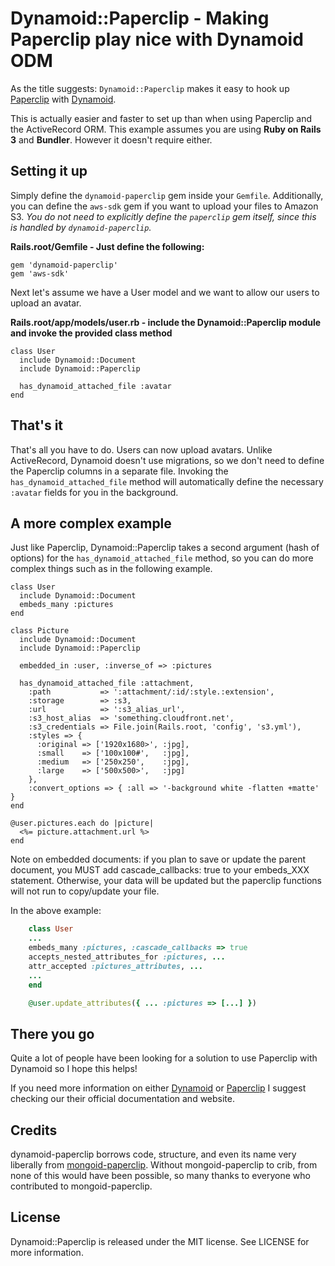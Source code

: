 Dynamoid::Paperclip - Making Paperclip play nice with Dynamoid ODM
================================================================

As the title suggests: `Dynamoid::Paperclip` makes it easy to hook up [Paperclip](https://github.com/thoughtbot/paperclip) with [Dynamoid](https://github.com/Veraticus/Dynamoid).

This is actually easier and faster to set up than when using Paperclip and the ActiveRecord ORM.
This example assumes you are using **Ruby on Rails 3** and **Bundler**. However it doesn't require either.


Setting it up
-------------

Simply define the `dynamoid-paperclip` gem inside your `Gemfile`. Additionally, you can define the `aws-sdk` gem if you want to upload your files to Amazon S3. *You do not need to explicitly define the `paperclip` gem itself, since this is handled by `dynamoid-paperclip`.*

**Rails.root/Gemfile - Just define the following:**

    gem 'dynamoid-paperclip'
    gem 'aws-sdk'

Next let's assume we have a User model and we want to allow our users to upload an avatar.

**Rails.root/app/models/user.rb - include the Dynamoid::Paperclip module and invoke the provided class method**

    class User
      include Dynamoid::Document
      include Dynamoid::Paperclip

      has_dynamoid_attached_file :avatar
    end


That's it
--------

That's all you have to do. Users can now upload avatars. Unlike ActiveRecord, Dynamoid doesn't use migrations, so we don't need to define the Paperclip columns in a separate file. Invoking the `has_dynamoid_attached_file` method will automatically define the necessary `:avatar` fields for you in the background.


A more complex example
----------------------

Just like Paperclip, Dynamoid::Paperclip takes a second argument (hash of options) for the `has_dynamoid_attached_file` method, so you can do more complex things such as in the following example.

    class User
      include Dynamoid::Document
      embeds_many :pictures
    end

    class Picture
      include Dynamoid::Document
      include Dynamoid::Paperclip

      embedded_in :user, :inverse_of => :pictures

      has_dynamoid_attached_file :attachment,
        :path           => ':attachment/:id/:style.:extension',
        :storage        => :s3,
        :url            => ':s3_alias_url',
        :s3_host_alias  => 'something.cloudfront.net',
        :s3_credentials => File.join(Rails.root, 'config', 's3.yml'),
        :styles => {
          :original => ['1920x1680>', :jpg],
          :small    => ['100x100#',   :jpg],
          :medium   => ['250x250',    :jpg],
          :large    => ['500x500>',   :jpg]
        },
        :convert_options => { :all => '-background white -flatten +matte' }
    end

    @user.pictures.each do |picture|
      <%= picture.attachment.url %>
    end

Note on embedded documents: if you plan to save or update the parent document, you MUST add cascade_callbacks: true to your
embeds_XXX statement.  Otherwise, your data will be updated but the paperclip functions will not run to copy/update your file.

In the above example:

```ruby
    class User
    ...
    embeds_many :pictures, :cascade_callbacks => true
    accepts_nested_attributes_for :pictures, ...
    attr_accepted :pictures_attributes, ...
    ...
    end

    @user.update_attributes({ ... :pictures => [...] })
```


There you go
------------

Quite a lot of people have been looking for a solution to use Paperclip with Dynamoid so I hope this helps!

If you need more information on either [Dynamoid](https://github.com/Veraticus/Dynamoid) or [Paperclip](https://github.com/thoughtbot/paperclip) I suggest checking our their official documentation and website.


Credits
------------

dynamoid-paperclip borrows code, structure, and even its name very liberally from [mongoid-paperclip](https://github.com/meskyanichi/mongoid-paperclip). Without mongoid-paperclip to crib, from none of this would have been possible, so many thanks to everyone who contributed to mongoid-paperclip.


License
-------

Dynamoid::Paperclip is released under the MIT license. See LICENSE for more information.

